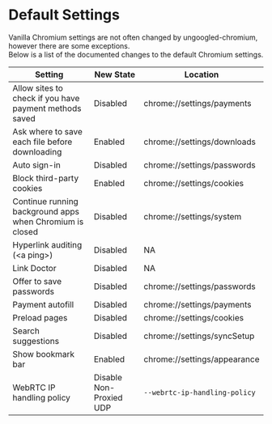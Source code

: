# Default Settings

Vanilla Chromium settings are not often changed by ungoogled-chromium, however there are some exceptions.  
Below is a list of the documented changes to the default Chromium settings.

Setting | New State | Location
-- | -- | --
Allow sites to check if you have payment methods saved | Disabled | chrome://settings/payments
Ask where to save each file before downloading | Enabled | chrome://settings/downloads
Auto sign-in | Disabled | chrome://settings/passwords
Block third-party cookies | Enabled | chrome://settings/cookies
Continue running background apps when Chromium is closed | Disabled | chrome://settings/system
Hyperlink auditing (\<a ping>) | Disabled | NA
Link Doctor | Disabled | NA
Offer to save passwords | Disabled | chrome://settings/passwords
Payment autofill | Disabled | chrome://settings/payments
Preload pages | Disabled | chrome://settings/cookies
Search suggestions | Disabled | chrome://settings/syncSetup
Show bookmark bar | Enabled | chrome://settings/appearance
WebRTC IP handling policy | Disable Non-Proxied UDP | `--webrtc-ip-handling-policy`
